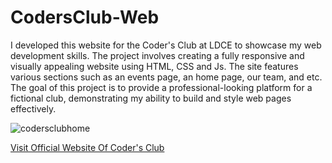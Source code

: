 # CodersClub-Web
I developed this website for the Coder's Club at LDCE to showcase my web development skills. The project involves creating a fully responsive and visually appealing website using HTML, CSS and Js. The site features various sections such as an events page, an home page, our team, and etc. The goal of this project is to provide a professional-looking platform for a fictional club, demonstrating my ability to build and style web pages effectively.

![codersclubhome](https://github.com/JitendraVarma11/Coder-s-Club-Web/assets/143241523/d4a7a17d-aad7-4ae7-846e-c1d3504c6677)

[Visit Official Website Of Coder's Club](https://codersclubldce.netlify.app/)
